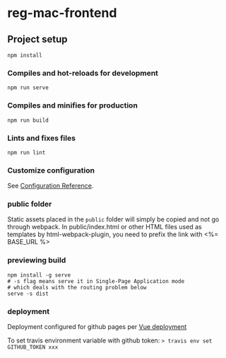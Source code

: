 # reg-mac-frontend

## Project setup
```
npm install
```

### Compiles and hot-reloads for development
```
npm run serve
```

### Compiles and minifies for production
```
npm run build
```

### Lints and fixes files
```
npm run lint
```

### Customize configuration
See [Configuration Reference](https://cli.vuejs.org/config/).

### public folder

Static assets placed in the `public` folder will simply be copied and not go through webpack.
In public/index.html or other HTML files used as templates by html-webpack-plugin, you need to prefix the link with <%= BASE_URL %>

### previewing build

```
npm install -g serve
# -s flag means serve it in Single-Page Application mode
# which deals with the routing problem below
serve -s dist
```

### deployment

Deployment configured for github pages per [Vue deployment](https://cli.vuejs.org/guide/deployment.html#github-pages)

To set travis environment variable with github token:
`> travis env set GITHUB_TOKEN xxx`

